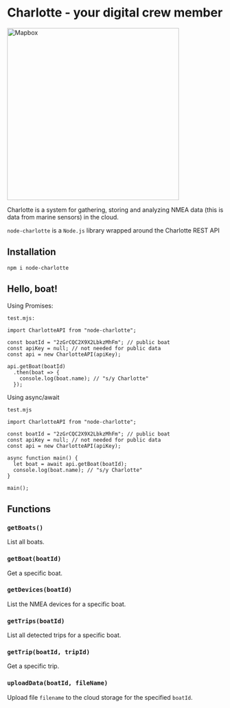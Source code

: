 # Charlotte - your digital crew member

[<img width="400" alt="Mapbox" src="https://storage.googleapis.com/charlotte-public/og_image_default.png">](https://beta.charlotte.lc/)

Charlotte is a system for gathering, storing and analyzing NMEA data (this is data from marine sensors) in the cloud. 

`node-charlotte` is a `Node.js` library wrapped around the Charlotte REST API  

## Installation

```
npm i node-charlotte
```

## Hello, boat!

Using Promises:
```
test.mjs:

import CharlotteAPI from "node-charlotte";

const boatId = "2zGrCQC2X9X2LbkzMhFm"; // public boat
const apiKey = null; // not needed for public data
const api = new CharlotteAPI(apiKey);

api.getBoat(boatId)
  .then(boat => {
    console.log(boat.name); // "s/y Charlotte"
  });
  ````

Using async/await
```
test.mjs

import CharlotteAPI from "node-charlotte";

const boatId = "2zGrCQC2X9X2LbkzMhFm"; // public boat
const apiKey = null; // not needed for public data
const api = new CharlotteAPI(apiKey);

async function main() {
  let boat = await api.getBoat(boatId);
  console.log(boat.name); // "s/y Charlotte"
}

main();
```

## Functions

### `getBoats()`
List all boats.

### `getBoat(boatId)`
Get a specific boat.

### `getDevices(boatId)`
List the NMEA devices for a specific boat. 

### `getTrips(boatId)`
List all detected trips for a specific boat.

### `getTrip(boatId, tripId)`
Get a specific trip.

### `uploadData(boatId, fileName)`
Upload file `filename` to the cloud storage for the specified `boatId`.

```
